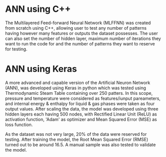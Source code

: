 # ANN using C++

The Multilayered Feed-forward Neural Network (MLFFNN) was created from scratch using C++,
allowing user to test any number of patterns having however many features or outputs
the dataset  possesses. The user can also set the number of hidden layer, maximum number 
of iterations they want to run the code for and the number of patterns they want to
reserve for testing.

# ANN using Keras

A more advanced and capable version of the Artificial Neuron Network (ANN), was developed
using Keras in python which was tested using Thermodynamic Steam Table containing over 250
patters. In this scope, pressure and temperature were considered as features/iunput pareameters,
and internal energy & enthalpy for liquid & gas phases were taken as four output values.
After scaling the data, the model was developed using three hidden layers each having
500 nodes, with Rectified Linear Unit (ReLU) as activation function, 'Adam' as optimizer and
Mean Squared Error (MSE) as loss function.

As the dataset was not very large, 20% of the data were reserved for testing. After training
the model, the Root Mean Squared Error (RMSE) turned out to be around 16.5. A manual sample
was also tested to validate the model.
